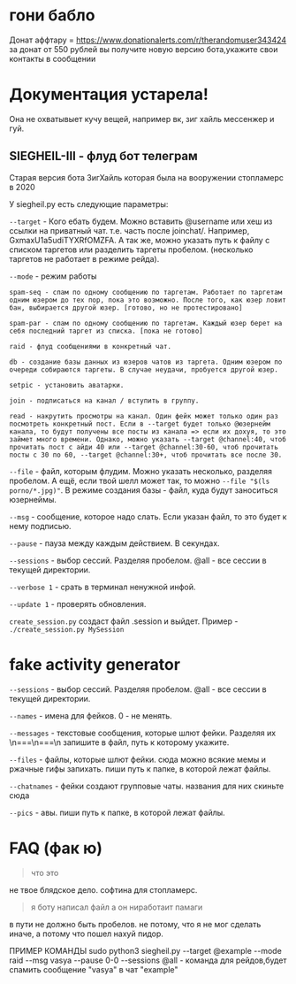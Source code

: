 # гони бабло
Донат аффтару = https://www.donationalerts.com/r/therandomuser343424
за донат от 550 рублей вы получите новую версию бота,укажите свои контакты в сообщении


# Документация устарела!
Она не охватывыет кучу вещей, например вк, зиг хайль мессенжер и гуй.
## SIEGHEIL-III - флуд бот телеграм
Cтарая версия бота ЗигХайль которая была на вооружении стопламерс в 2020

У siegheil.py есть следующие параметры:

`--target` - Кого ебать будем. Можно вставить @username или хеш из ссылки на приватный чат. т.е. часть после joinchat/. Например, GxmaxU1a5udiTYXRfOMZFA. А так же, можно указать путь к файлу с списком таргетов или разделить таргеты пробелом. (несколько таргетов не работает в режиме рейда).

`--mode` - режим работы

    spam-seq - спам по одному сообщению по таргетам. Работает по таргетам одним юзером до тех пор, пока это возможно. После того, как юзер ловит бан, выбирается другой юзер. [готово, но не протестировано]

    spam-par - спам по одному сообщению по таргетам. Каждый юзер берет на себя последний таргет из списка. [пока не готово]

    raid - флуд сообщениями в конкретный чат.
     
    db - создание базы данных из юзеров чатов из таргета. Одним юзером по очереди собираются таргеты. В случае неудачи, пробуется другой юзер.

    setpic - установить аватарки. 

    join - подписаться на канал / вступить в группу.

    read - накрутить просмотры на канал. Один фейк может только один раз посмотреть конкретный пост. Если в --target будет только @юзернейм канала, то будут получены все посты из канала => если их дохуя, то это займет много времени. Однако, можно указать --target @channel:40, чтоб прочитать пост с айди 40 или --target @channel:30-60, чтоб прочитать посты с 30 по 60, --target @channel:30+, чтоб прочитать все после 30.

`--file` - файл, которым флудим. Можно указать несколько, разделяя пробелом. А ещё, если твой шелл может так, то можно `--file "$(ls porno/*.jpg)"`. В режиме создания базы - файл, куда будут заноситься юзернеймы.

`--msg` - сообщение, которое надо слать. Если указан файл, то это будет к нему подписью.

`--pause` - пауза между каждым действием. В секундах.

`--sessions` - выбор сессий. Разделяя пробелом. @all - все сессии в текущей директории.

`--verbose 1` - срать в терминал ненужной инфой.

`--update 1` - проверять обновления.


`create_session.py` создаст файл .session и выйдет. Пример - `./create_session.py MySession`

# fake activity generator 

`--sessions` - выбор сессий. Разделяя пробелом. @all - все сессии в текущей директории.

`--names` - имена для фейков. 0 - не менять.

`--messages` - текстовые сообщения, которые шлют фейки. Разделяя их \n===\n===\n запишите в файл, путь к которому укажите.

`--files` - файлы, которые шлют фейки. сюда можно всякие мемы и ржачные гифы запихать. пиши путь к папке, в которой лежат файлы.

`--chatnames` - фейки создают групповые чаты. названия для них скиньте сюда

`--pics` - авы. пиши путь к папке, в которой лежат файлы.
# FAQ (фак ю)

> что это

не твое блядское дело. софтина для стопламерс.

> я боту написал файл а он ниработаит памаги

в пути не должно быть пробелов. не потому, что я не мог сделать иначе, а потому что пошел нахуй пидор.


ПРИМЕР КОМАНДЫ
sudo python3 siegheil.py --target @example --mode raid --msg vasya --pause 0-0 --sessions @all - команда для рейдов,будет спамить сообщение "vasya" в чат "example"

